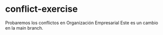 # conflict-exercise
Probaremos los conflictos en Organización Empresarial
Este es un cambio en la main branch.